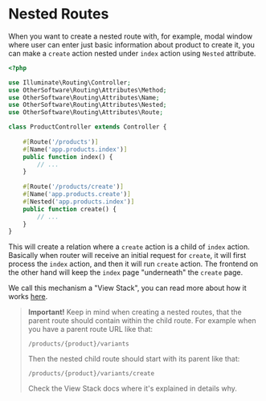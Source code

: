 # Nested Routes

When you want to create a nested route with, for example, modal window where
user can enter just basic information about product to create it, you can make
a `create` action nested under `index` action using `Nested` attribute.

```php
<?php

use Illuminate\Routing\Controller;
use OtherSoftware\Routing\Attributes\Method;
use OtherSoftware\Routing\Attributes\Name;
use OtherSoftware\Routing\Attributes\Nested;
use OtherSoftware\Routing\Attributes\Route;

class ProductController extends Controller {
    
    #[Route('/products')]
    #[Name('app.products.index')]
    public function index() {
        // ...
    }
    
    #[Route('/products/create')]
    #[Name('app.products.create')]
    #[Nested('app.products.index')]
    public function create() {
        // ...
    }
}
```

This will create a relation where a `create` action is a child of `index`
action. Basically when router will receive an initial request for `create`,
it will first process the `index` action, and then it will run `create`
action. The frontend on the other hand will keep the `index` page "underneath"
the `create` page.

We call this mechanism a "View Stack", you can read more about how it works
[here](View-Stack.md).

> **Important!** Keep in mind when creating a nested routes, that the parent
> route should contain within the child route. For example when you have
> a parent route URL like that:
> ```
> /products/{product}/variants
> ```
> Then the nested child route should start with its parent like that:
> ```
> /products/{product}/variants/create
> ```
> Check the View Stack docs where it's explained in details why.
